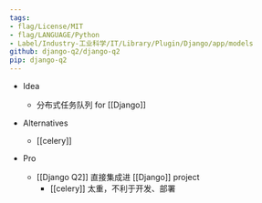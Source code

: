 ```yaml
---
tags:
- flag/License/MIT
- flag/LANGUAGE/Python
- Label/Industry-工业科学/IT/Library/Plugin/Django/app/models
github: django-q2/django-q2
pip: django-q2
---
```


- Idea
    - 分布式任务队列 for [[Django]]

- Alternatives
    - [[celery]]

- Pro
    - [[Django Q2]] 直接集成进 [[Django]] project
        - [[celery]] 太重，不利于开发、部署
